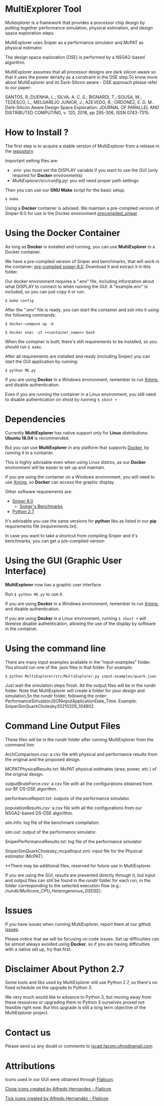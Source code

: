 MultiExplorer Tool
===================
Muliexplorer is a framework that provides a processor chip design by putting together performance simulation, 
physical estimation, and design space exploration steps.

MultiExplorer uses Sniper as a performance simulator and McPAT as physical estimator. 

The design space exploration (DSE) is performed by a NSGA2-based algorithm.

MultiExplorer assumes that all processor designs are dark silicon aware so that it uses the power density as a
constraint in the DSE step.To know more about MultiExplorer and its Dark-Silicon aware - DSE approach please refer
to our paper:

SANTOS, R.;DUENHA, L.; SILVA, A. C. S.; BIGNARDI, T.; SOUSA, M.; TEDESCO, L.; MELGAREJO JUNIOR, J.; AZEVEDO, R.; ORDONEZ, E. D. M.. 
Dark-Silicon Aware Design Space Exploration. JOURNAL OF PARALLEL AND DISTRIBUTED COMPUTING, v. 120, 2018, pp 295-306, ISSN 0743-7315.

How to Install ?
================
The first step is to acquire a stable version of MultiExplorer from a release in the
[repository](https://github.com/lscad-facom-ufms/MultiExplorer.git)

Important setting files are:
- *.env*: you must set the DISPLAY variable if you want to use the GUI (only required for **Docker** environments)
- *MultiExplorer/src/config.py*: you will need proper path settings

Then you can use our **GNU Make** script for the basic setup.

`$ make`

Using a **Docker** container is advised.
We maintain a pre-compiled version of Sniper-8.0 for use in the Docker environment
[precompiled_sniper](https://drive.google.com/file/d/1aXNxy6OZ7NjP1XUgnhOGuTFAUePtwZkW/view)

Using the Docker Container
============================
As long as **Docker** is installed and running, you can use **MultiExplorer** in a Docker container.

We have a pre-compiled version of Sniper and benchmarks, that will work in the
container: [pre-compiled sniper-8.0](https://drive.google.com/file/d/1GiQGrqf2AhLcd1fX9bfhGLvXP78YsnD3/view?usp=share_link).
Download it and extract it in this folder.

Our docker environment requires a ".env" file, including information about what
DISPLAY to connect to when running the GUI. A "example.env" is included, so you can just copy it
or run:

`$ make config`

After the ".env" file is ready, you can start the container and ssh into it using the following commands:

`$ docker-compose up -d`

`$ docker exec -it <<container_name>> bash`

When the container is built, there's still requirements to be installed, so you should run `$ make`.

After all requirements are installed and ready (including Sniper) you can start the GUI application by running:

`$ python ME.py`

If you are using **Docker** in a Windows environment, remember to run [Xming](http://www.straightrunning.com/XmingNotes/),
and disable authentication.

Even if you are running the container in a Linux environment, you still need to disable authentication on xhost
by running `$ xhost +`

Dependencies
============
Currently **MultiExplorer** has native support only for **Linux** distributions. **Ubuntu 18.04** is recommended.

But you can use **MultiExplorer** in any platform that supports [Docker](https://www.docker.com/), by running it in
a container.

This is highly advisable even when using Linux distros, as our **Docker** environment will be easier to set up and maintain.

If you are using the container on a Windows environment, you will need to use
[Xming](http://www.straightrunning.com/XmingNotes/), so **Docker** can access the graphic display.

Other software requirements are:
- [Sniper 8.0](http://snipersim.org)
  - [Sniper's Benchmarks](https://snipersim.org/w/Download_Benchmarks) 
- [Python 2.7](https://www.python.org/download/releases/2.7/)

It's advisable you use the same versions for **python** libs as listed in our **pip** requirements file 
(*requirements.txt*).

In case you want to take a shortcut from compiling Sniper and it's benchmarks, you can get a pre-compiled version

Using the GUI (Graphic User Interface)
======================================
**MultiExplorer** now has a graphic user interface.

Run `$ python ME.py` to use it.

If you are using **Docker** in a Windows environment, remember to run [Xming](http://www.straightrunning.com/XmingNotes/),
and disable authentication.

If you are using **Docker** in a Linux environment, running `$ xhost +` will likewise disable authentication, allowing
the use of the display by software in the container.

Using the command line
=========================
There are many input examples available in the "input-examples" folder.
You should run one of the .json files in that folder.
For example:

`$ python MultiExplorer/src/MultiExplorer.py input-examples/quark.json`

Just wait the simulation steps finish. All the output files will be in the rundir folder. Note that MultiExplorer will create a folder 
for your design and simulation,5n the *rundir* folder, following the order: PerformanceSimulatorJSONInputApplicationDate_Time. 
Example: SniperSimQuarkCholesky20210205_104802

Command Line Output Files
=========================
These files will be in the *rundir* folder after running MultiExplorer from the command line:

ArchComparison.csv:  a csv file with physical and performance results from the original and the proposed design.          

MCPATPhysicalResults.txt: McPAT physical estimates (area, power, etc.) of the original design.
               
outputBruteForce.csv: a csv file with all the configurations obtained from our BF DS-DSE algorithm.
      
performanceReport.txt: outputs of the performance simulator.     

populationResults.csv: a csv file with all the configurations from our NSGA2-based DS-DSE algorithm.
    
sim.info: log file of the benchmark compilation.

sim.out: output of the performance simulator.

SniperPerformanceResults.txt: log file of the performance simulator

SniperSimQuarkCholesky_mcpatInput.xml: input file for the Physical estimator (McPAT).

**There may be additional files, reserved for future use in MultiExplorer.

If you are using the GUI, results are presented directly through it, but input and output files can still be found
in the *rundir* folder for each run, in the folder corresponding to the selected execution flow
(e.g.: */rundir/Multicore_CPU_Heterogeneous_DSDSE*).

Issues
=========================
If you have issues when running MultiExplorer, report them at our github
[issues](https://github.com/lscad-facom-ufms/multiexplorer/issues).

Please notice that we will be focusing on code issues. Set up difficulties can be almost always avoided using
**Docker**, so if you are having difficulties with a native set up, try that first.

Disclaimer About Python 2.7
=========================
Some tools and libs used by MultiExplorer still use Python 2.7, so there's no fixed schedule on the upgrade to Python 3.

We very much would like to advance to Python 3, but moving away from these resources or upgrading them to Python 3 ourselves proved not feasible right now. But this upgrade is still a long term objective of the MultiExplorer project.

Contact us
=========================
Please send us any doubt or comments to lscad.facom.ufms@gmail.com

Attributions
==========================
Icons used in our GUI were obtained through [Flaticon](https://www.flaticon.com/).

<a href="https://www.flaticon.com/free-icons/close" title="close icons">Close icons created by Alfredo Hernandez - Flaticon</a>

<a href="https://www.flaticon.com/free-icons/tick" title="tick icons">Tick icons created by Alfredo Hernandez - Flaticon</a>
